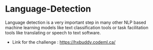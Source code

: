 # Language-Detection
Language detection is a very important step in many other NLP based machine learning models like text classification tools or task facilitation tools like translating or speech to text software.
* Link for the challenge : https://hxbuddy.codeml.ca/
